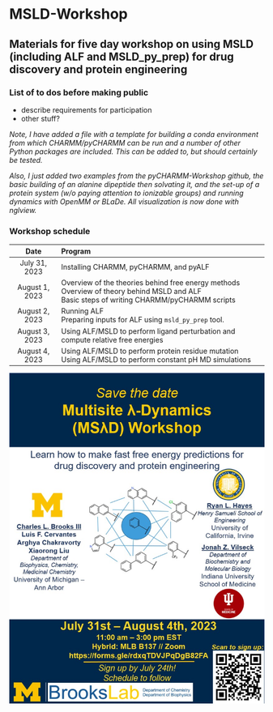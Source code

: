 # MSLD-Workshop
## Materials for five day workshop on using MSLD (including ALF and MSLD_py_prep) for drug discovery and protein engineering
### List of to dos before making public
- describe requirements for participation
- other stuff?

_Note, I have added a file with a template for building a conda environment from which CHARMM/pyCHARMM can be run and a number of other Python packages are included. This can be added to, but should certainly be tested._

_Also, I just added two examples from the pyCHARMM-Workshop github, the basic building of an alanine dipeptide then solvating it, and the set-up of a protein system (w/o paying attention to ionizable groups) and running dynamics with OpenMM or BLaDe. All visualization is now done with nglview._

### Workshop schedule
| Date         | Program                                                                                                     |
|:------------:|:------------------------------------------------------------------------------------------------------------|
| July 31, 2023 | Installing CHARMM, pyCHARMM, and pyALF                                                                      |
| August 1, 2023  | Overview of the theories behind free energy methods<br/>Overview of theory behind MSLD and ALF<br/> Basic steps of writing CHARMM/pyCHARMM scripts |
| August 2, 2023  | Running ALF<br/> Preparing inputs for ALF using `msld_py_prep` tool.                                        |
| August 3, 2023  | Using ALF/MSLD to perform ligand perturbation and compute relative free energies                            |
| August 4, 2023  | Using ALF/MSLD to perform protein residue mutation<br/>Using ALF/MSLD to perform constant pH MD simulations |

![Workshop flyer](https://github.com/BrooksResearchGroup-UM/MSLD-Workshop/blob/main/flyer.jpg)


